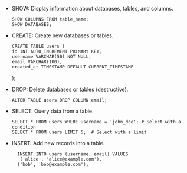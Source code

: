 - SHOW: Display information about databases, tables, and columns.

      
      SHOW COLUMNS FROM table_name;
      SHOW DATABASES;


- CREATE: Create new databases or tables.


      CREATE TABLE users (
      id INT AUTO_INCREMENT PRIMARY KEY,
      username VARCHAR(50) NOT NULL,
      email VARCHAR(100),
      created_at TIMESTAMP DEFAULT CURRENT_TIMESTAMP
  );

- DROP: Delete databases or tables (destructive).

      ALTER TABLE users DROP COLUMN email;

- SELECT: Query data from a table.

      SELECT * FROM users WHERE username = 'john_doe'; # Select with a condition
      SELECT * FROM users LIMIT 5;  # Select with a limit

- INSERT: Add new records into a table.

        INSERT INTO users (username, email) VALUES 
         ('alice', 'alice@example.com'),
        ('bob', 'bob@example.com');
  

